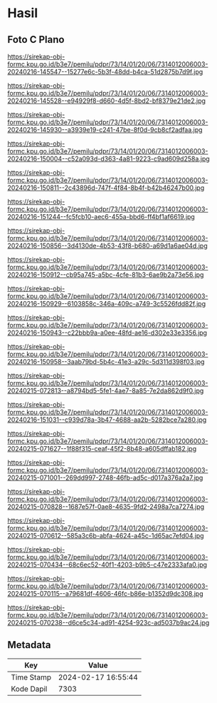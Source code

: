 # Hasil

## Foto C Plano

https://sirekap-obj-formc.kpu.go.id/b3e7/pemilu/pdpr/73/14/01/20/06/7314012006003-20240216-145547--15277e6c-5b3f-48dd-b4ca-51d2875b7d9f.jpg

https://sirekap-obj-formc.kpu.go.id/b3e7/pemilu/pdpr/73/14/01/20/06/7314012006003-20240216-145528--e94929f8-d660-4d5f-8bd2-bf8379e21de2.jpg

https://sirekap-obj-formc.kpu.go.id/b3e7/pemilu/pdpr/73/14/01/20/06/7314012006003-20240216-145930--a3939e19-c241-47be-8f0d-9cb8cf2adfaa.jpg

https://sirekap-obj-formc.kpu.go.id/b3e7/pemilu/pdpr/73/14/01/20/06/7314012006003-20240216-150004--c52a093d-d363-4a81-9223-c9ad609d258a.jpg

https://sirekap-obj-formc.kpu.go.id/b3e7/pemilu/pdpr/73/14/01/20/06/7314012006003-20240216-150811--2c43896d-747f-4f84-8b4f-b42b46247b00.jpg

https://sirekap-obj-formc.kpu.go.id/b3e7/pemilu/pdpr/73/14/01/20/06/7314012006003-20240216-151244--fc5fcb10-aec6-455a-bbd6-ff4bf1af6619.jpg

https://sirekap-obj-formc.kpu.go.id/b3e7/pemilu/pdpr/73/14/01/20/06/7314012006003-20240216-150856--3d4130de-4b53-43f8-b680-a69d1a6ae04d.jpg

https://sirekap-obj-formc.kpu.go.id/b3e7/pemilu/pdpr/73/14/01/20/06/7314012006003-20240216-150912--cb95a745-a5bc-4cfe-81b3-6ae9b2a73e56.jpg

https://sirekap-obj-formc.kpu.go.id/b3e7/pemilu/pdpr/73/14/01/20/06/7314012006003-20240216-150929--6103858c-346a-409c-a749-3c5526fdd82f.jpg

https://sirekap-obj-formc.kpu.go.id/b3e7/pemilu/pdpr/73/14/01/20/06/7314012006003-20240216-150943--c22bbb9a-a0ee-48fd-ae16-d302e33e3356.jpg

https://sirekap-obj-formc.kpu.go.id/b3e7/pemilu/pdpr/73/14/01/20/06/7314012006003-20240216-150958--3aab79bd-5b4c-41e3-a29c-5d311d398f03.jpg

https://sirekap-obj-formc.kpu.go.id/b3e7/pemilu/pdpr/73/14/01/20/06/7314012006003-20240215-072813--a8794bd5-5fe1-4ae7-8a85-7e2da862d9f0.jpg

https://sirekap-obj-formc.kpu.go.id/b3e7/pemilu/pdpr/73/14/01/20/06/7314012006003-20240216-151031--c939d78a-3b47-4688-aa2b-5282bce7a280.jpg

https://sirekap-obj-formc.kpu.go.id/b3e7/pemilu/pdpr/73/14/01/20/06/7314012006003-20240215-071627--1f88f315-ceaf-45f2-8b48-a605dffab182.jpg

https://sirekap-obj-formc.kpu.go.id/b3e7/pemilu/pdpr/73/14/01/20/06/7314012006003-20240215-071001--269dd997-2748-46fb-ad5c-d017a376a2a7.jpg

https://sirekap-obj-formc.kpu.go.id/b3e7/pemilu/pdpr/73/14/01/20/06/7314012006003-20240215-070828--1687e57f-0ae8-4635-9fd2-2498a7ca7274.jpg

https://sirekap-obj-formc.kpu.go.id/b3e7/pemilu/pdpr/73/14/01/20/06/7314012006003-20240215-070612--585a3c6b-abfa-4624-a45c-1d65ac7efd04.jpg

https://sirekap-obj-formc.kpu.go.id/b3e7/pemilu/pdpr/73/14/01/20/06/7314012006003-20240215-070434--68c6ec52-40f1-4203-b9b5-c47e2333afa0.jpg

https://sirekap-obj-formc.kpu.go.id/b3e7/pemilu/pdpr/73/14/01/20/06/7314012006003-20240215-070115--a79681df-4606-46fc-b86e-b1352d9dc308.jpg

https://sirekap-obj-formc.kpu.go.id/b3e7/pemilu/pdpr/73/14/01/20/06/7314012006003-20240215-070238--d6ce5c34-ad91-4254-923c-ad5037b9ac24.jpg


## Metadata

| Key        | Value               |
| ---------- | ------------------- |
| Time Stamp | 2024-02-17 16:55:44 |
| Kode Dapil | 7303                |



